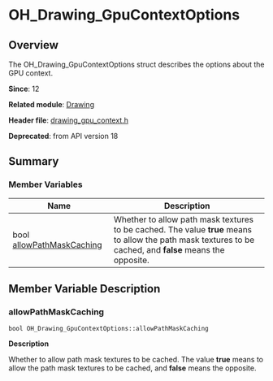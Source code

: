 # OH_Drawing_GpuContextOptions


## Overview

The OH_Drawing_GpuContextOptions struct describes the options about the GPU context.

**Since**: 12

**Related module**: [Drawing](_drawing.md)

**Header file**: [drawing_gpu_context.h](drawing__gpu__context_8h.md)

**Deprecated**: from API version 18

## Summary


### Member Variables

| Name| Description| 
| -------- | -------- |
| bool [allowPathMaskCaching](#allowpathmaskcaching) | Whether to allow path mask textures to be cached. The value **true** means to allow the path mask textures to be cached, and **false** means the opposite.| 


## Member Variable Description


### allowPathMaskCaching

```
bool OH_Drawing_GpuContextOptions::allowPathMaskCaching
```

**Description**

Whether to allow path mask textures to be cached. The value **true** means to allow the path mask textures to be cached, and **false** means the opposite.
